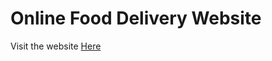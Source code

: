 # Online Food Delivery Website 
Visit the website [Here](https://urvashi-code1255.github.io/Online-Food-Delivery-Website/)
